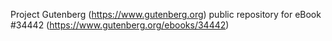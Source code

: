 Project Gutenberg (https://www.gutenberg.org) public repository for eBook #34442 (https://www.gutenberg.org/ebooks/34442)
